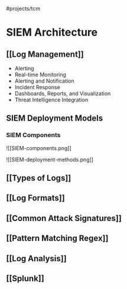 #projects/tcm 

# SIEM Architecture

## [[Log Management]]
- Alerting
- Real-time Monitoring
- Alerting and Notification
- Incident Response
- Dashboards, Reports, and Visualization
- Threat Intelligence Integration
## SIEM Deployment Models
### SIEM Components

![[SIEM-components.png]]

![[SIEM-deployment-methods.png]]

## [[Types of Logs]]

## [[Log Formats]]

## [[Common Attack Signatures]]

## [[Pattern Matching Regex]]

## [[Log Analysis]]

## [[Splunk]]
